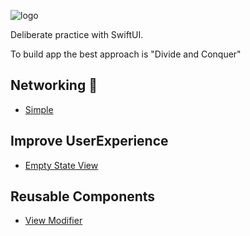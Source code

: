 ![logo](https://github.com/user-attachments/assets/5247920a-05f2-4787-bbdb-b02f4082b147)

Deliberate practice with SwiftUI. 

To build app the best approach is "Divide and Conquer"

## Networking 📲

- [Simple](TheMet/README.md)


## Improve UserExperience

- [Empty State View](WishList_SwiftData/WishList/README.md)


## Reusable Components

- [View Modifier](Reusable_Components/ViewModifier/README.md)
